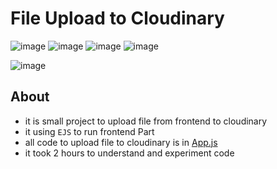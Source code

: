 # File Upload to Cloudinary

![image](https://img.shields.io/badge/iNeuron-Full--Stack%20JavaScript%20Web%20Development%20Course-blue)
![image](https://img.shields.io/badge/Hitesh%20Choudhary-LCO-brightgreen)
![image](https://img.shields.io/badge/MERN_Stack-orange)
![image](https://img.shields.io/badge/Project-file_upload_to_cloudinary_using_express_FileUploads-blue)

![image](https://img.shields.io/badge/Developed_by-Rohtash_Talan-E21717)


## About
- it is small project to upload file from frontend to cloudinary
- it using `EJS` to run frontend Part
- all code to upload file to cloudinary is in [App.js](./app.js)
- it took 2 hours to understand and experiment code 


